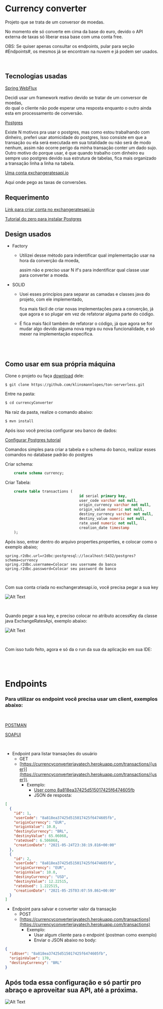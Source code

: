 # Currency converter
Projeto que se trata de um conversor de moedas.

No momento ele só converte em cima da base do euro, devido o API externa de taxas só liberar essa base com uma conta free.

OBS: Se quiser apenas consultar os endpoints, pular para seção #Endpoints#, os mesmos já se encontram na nuvem e já podem ser usados.

<br />

## Tecnologias usadas

[Spring WebFlux](https://docs.spring.io/spring-framework/docs/current/reference/html/web-reactive.html)

Decidi usar um framework reativo devido se tratar de um conversor de moedas,
<br>
do qual o cliente não pode esperar uma resposta enquanto o outro ainda esta em processamento de conversão.

[Postgres](https://www.postgresql.org/download/)

Existe N motivos pra usar o postgres, mas como estou trabalhando com dinheiro, preferi usar atomicidade do postgres,
Isso consiste em que a transação ou ela será executada em sua totalidade ou não será de modo nenhum,
assim não ocorre perigo da minha transação conter um dado sujo.<br>
Outro motivo do porque usar, é que quando trabalho com dinheiro eu sempre uso postgres devido sua estrutura de tabelas, fica mais organizado a transação linha a linha na tabela.

[Uma conta exchangeratesapi.io](https://exchangeratesapi.io/)

Aqui onde pego as taxas de conversões.

## Requerimento

[Link para criar conta no exchangeratesapi.io](https://exchangeratesapi.io/)

[Tutorial do zero para instalar Postgres](https://www.postgresql.org/download/)

## Design usados

- Factory
    - Utilizei desse método para indentificar qual implementação usar na hora da converção da moeda,
        
      assim não e preciso usar N if's para indentificar qual classe usar para converter a moeda.
    
- SOLID
    - Usei esses princípios para separar as camadas e classes java do projeto, com ele implementado,
    
      fica mais fácil de criar novas implementações para a converção, já que agora e so plugar em vez de refatorar alguma parte do código.
      
    - É fica mais fácil também de refatorar o código, já que agora se for mudar algo devido alguma nova regra ou nova funcionalidade, e só mexer na implementação especifica.  



<br /><br />

## Como usar em sua própria máquina

Clone o projeto ou faça [download](https://github.com/klinsmannlopes/currencyConverter.git) dele:

```git
$ git clone https://github.com/klinsmannlopes/ton-serverless.git
```

Entre na pasta:

```sh
$ cd currencyConverter
```

Na raiz da pasta, realize o comando abaixo:

```sh
$ mvn install
```

Após isso você precisa configurar seu banco de dados:

[Configurar Postgres tutorial](https://www.devmedia.com.br/postgresql-tutorial/33025)

Comandos simples para criar a tabela e o schema do banco, realizar esses comandos no database padrão do postgres

Criar schema:

```sql
    create schema currency;
```

Criar Tabela:

```sql
    create table transactions (
                                  id serial primary key,
                                  user_code varchar not null,
                                  origin_currency varchar not null,
                                  origin_value numeric not null,
                                  destiny_currency varchar not null,
                                  destiny_value numeric not null,
                                  rate_used numeric not null,
                                  creation_date timestamp
    );
```

Após isso, entrar  dentro do arquivo properties.properties, e colocar como o exemplo abaixo;

```
spring.r2dbc.url=r2dbc:postgresql://localhost:5432/postgres?schema=currency
spring.r2dbc.username=Colocar seu username do banco
spring.r2dbc.password=Colocar seu password do banco
```
<br />

Com sua conta criada no exchangeratesapi.io, você precisa pegar a sua key

![Alt Text](https://media.giphy.com/media/ebko7iT5sdHN9Dwgy0/giphy.gif)

<br />

Quando pegar a sua key, e preciso colocar no atributo accessKey da classe java ExchangeRatesApi, exemplo abaixo:

![Alt Text](https://media.giphy.com/media/uZvgXci5Jrc7Fk3lBc/giphy.gif)

<br />


Com isso tudo feito, agora e só da o run da sua da aplicação em sua IDE:

<br /><br />

# Endpoints

### Para utilizar os endpoint você precisa usar um client, exemplos abaixo:

<br />

[POSTMAN](https://www.postman.com)

[SOAPUI](https://www.soapui.org)

<br />

- Endpoint para listar transações do usuário
    - GET
    - [https://currencyconverterjayatech.herokuapp.com/transactions/{user}](https://currencyconverterjayatech.herokuapp.com/transactions/{user}).
        - Exemplo:
            - [User como 8a818ea37425d515017425f6474605fb](https://currencyconverterjayatech.herokuapp.com/transactions/8a818ea37425d515017425f6474605fb)
            - JSON de resposta:

```json
[
  {
    "id": 1,
    "userCode": "8a818ea37425d515017425f6474605fb",
    "originCurrency": "EUR",
    "originValue": 10.0,
    "destinyCurrency": "BRL",
    "destinyValue": 65.06068,
    "rateUsed": 6.506068,
    "creationDate": "2021-05-24T23:38:19.816+00:00"
  },
  {
    "id": 2,
    "userCode": "8a818ea37425d515017425f6474605fb",
    "originCurrency": "EUR",
    "originValue": 10.0,
    "destinyCurrency": "USD",
    "destinyValue": 12.22515,
    "rateUsed": 1.222515,
    "creationDate": "2021-05-25T03:07:59.861+00:00"
  }
]
```

- Endpoint para salvar e converter valor da transação
    - POST
    - [https://currencyconverterjayatech.herokuapp.com/transactions](https://currencyconverterjayatech.herokuapp.com/transactions)
        - Exemplo:
            - Usar algum cliente para o endpoint (postman como exemplo)
            - Enviar o JSON abaixo no body:

```json
{
  "idUser": "8a818ea37425d515017425f6474605fb",
  "originValue": 170,
  "destinyCurrency": "BRL"
}
```

## Após toda essa configuração e só partir pro abraço e aproveitar sua API, até a próxima.


![Alt Text](https://media.giphy.com/media/eEXxfHQJ0dWOrctI55/giphy.gif)